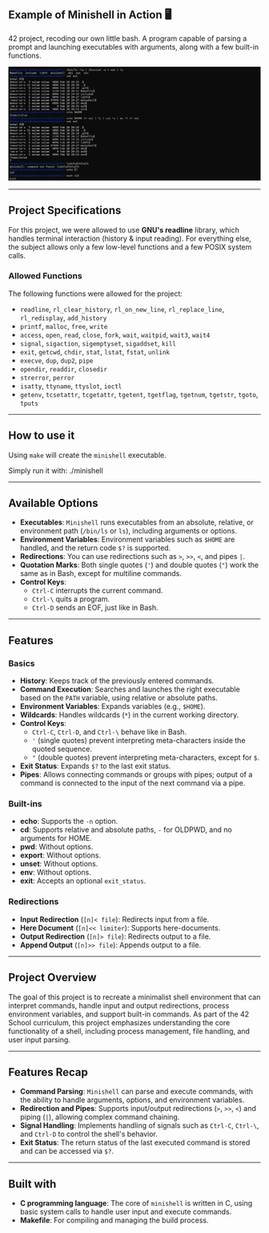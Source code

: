 ## Example of Minishell in Action 🖥️

42 project, recoding our own little bash. A program capable of parsing a prompt and launching executables with arguments, along with a few built-in functions.

![Minishell Screenshot](screenshot.png)

---

## Project Specifications

For this project, we were allowed to use **GNU's readline** library, which handles terminal interaction (history & input reading). For everything else, the subject allows only a few low-level functions and a few POSIX system calls.

### Allowed Functions

The following functions were allowed for the project:
- `readline`, `rl_clear_history`, `rl_on_new_line`, `rl_replace_line`, `rl_redisplay`, `add_history`
- `printf`, `malloc`, `free`, `write`
- `access`, `open`, `read`, `close`, `fork`, `wait`, `waitpid`, `wait3`, `wait4`
- `signal`, `sigaction`, `sigemptyset`, `sigaddset`, `kill`
- `exit`, `getcwd`, `chdir`, `stat`, `lstat`, `fstat`, `unlink`
- `execve`, `dup`, `dup2`, `pipe`
- `opendir`, `readdir`, `closedir`
- `strerror`, `perror`
- `isatty`, `ttyname`, `ttyslot`, `ioctl`
- `getenv`, `tcsetattr`, `tcgetattr`, `tgetent`, `tgetflag`, `tgetnum`, `tgetstr`, `tgoto`, `tputs`

---

## How to use it

Using `make` will create the `minishell` executable.

Simply run it with: ./minishell

---

## Available Options

- **Executables**: `Minishell` runs executables from an absolute, relative, or environment path (`/bin/ls` or `ls`), including arguments or options.
- **Environment Variables**: Environment variables such as `$HOME` are handled, and the return code `$?` is supported.
- **Redirections**: You can use redirections such as `>`, `>>`, `<`, and pipes `|`.
- **Quotation Marks**: Both single quotes (`'`) and double quotes (`"`) work the same as in Bash, except for multiline commands.
- **Control Keys**:
  - `Ctrl-C` interrupts the current command.
  - `Ctrl-\` quits a program.
  - `Ctrl-D` sends an EOF, just like in Bash.

---

## Features

### Basics
- **History**: Keeps track of the previously entered commands.
- **Command Execution**: Searches and launches the right executable based on the `PATH` variable, using relative or absolute paths.
- **Environment Variables**: Expands variables (e.g., `$HOME`).
- **Wildcards**: Handles wildcards (`*`) in the current working directory.
- **Control Keys**: 
  - `Ctrl-C`, `Ctrl-D`, and `Ctrl-\` behave like in Bash.
  - `'` (single quotes) prevent interpreting meta-characters inside the quoted sequence.
  - `"` (double quotes) prevent interpreting meta-characters, except for `$`.
- **Exit Status**: Expands `$?` to the last exit status.
- **Pipes**: Allows connecting commands or groups with pipes; output of a command is connected to the input of the next command via a pipe.

### Built-ins
- **echo**: Supports the `-n` option.
- **cd**: Supports relative and absolute paths, `-` for OLDPWD, and no arguments for HOME.
- **pwd**: Without options.
- **export**: Without options.
- **unset**: Without options.
- **env**: Without options.
- **exit**: Accepts an optional `exit_status`.

### Redirections
- **Input Redirection** (`[n]< file`): Redirects input from a file.
- **Here Document** (`[n]<< limiter`): Supports here-documents.
- **Output Redirection** (`[n]> file`): Redirects output to a file.
- **Append Output** (`[n]>> file`): Appends output to a file.

---

## Project Overview

The goal of this project is to recreate a minimalist shell environment that can interpret commands, handle input and output redirections, process environment variables, and support built-in commands. As part of the 42 School curriculum, this project emphasizes understanding the core functionality of a shell, including process management, file handling, and user input parsing.

---

## Features Recap

- **Command Parsing**: `Minishell` can parse and execute commands, with the ability to handle arguments, options, and environment variables.
- **Redirection and Pipes**: Supports input/output redirections (`>`, `>>`, `<`) and piping (`|`), allowing complex command chaining.
- **Signal Handling**: Implements handling of signals such as `Ctrl-C`, `Ctrl-\`, and `Ctrl-D` to control the shell's behavior.
- **Exit Status**: The return status of the last executed command is stored and can be accessed via `$?`.

---

## Built with

- **C programming language**: The core of `minishell` is written in C, using basic system calls to handle user input and execute commands.
- **Makefile**: For compiling and managing the build process.

